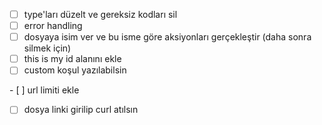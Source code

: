- [ ] type'ları düzelt ve gereksiz kodları sil
- [ ] error handling
- [ ] dosyaya isim ver ve bu isme göre aksiyonları gerçekleştir (daha sonra silmek için)
- [ ] this is my id alanını ekle
- [ ] custom koşul yazılabilsin

- [ ] url limiti ekle

- [ ] dosya linki girilip curl atılsın
